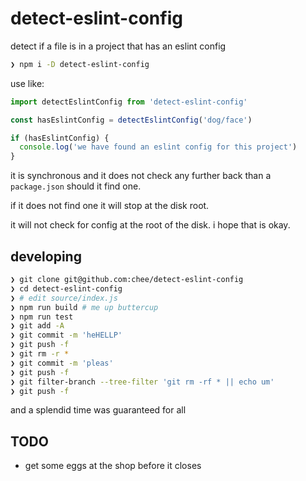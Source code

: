 # detect-eslint-config

detect if a file is in a project that has an eslint config

```sh
❯ npm i -D detect-eslint-config
```

use like:

```js
import detectEslintConfig from 'detect-eslint-config'

const hasEslintConfig = detectEslintConfig('dog/face')

if (hasEslintConfig) {
  console.log('we have found an eslint config for this project')
}
```

it is synchronous and it does not check any further back than a `package.json`
should it find one.

if it does not find one it will stop at the disk root.

it will not check for config at the root of the disk. i hope that is okay.

## developing

```sh
❯ git clone git@github.com:chee/detect-eslint-config
❯ cd detect-eslint-config
❯ # edit source/index.js
❯ npm run build # me up buttercup
❯ npm run test
❯ git add -A
❯ git commit -m 'heHELLP'
❯ git push -f
❯ git rm -r *
❯ git commit -m 'pleas'
❯ git push -f
❯ git filter-branch --tree-filter 'git rm -rf * || echo um'
❯ git push -f
```

and a splendid time was guaranteed for all

## TODO

* get some eggs at the shop before it closes
